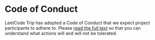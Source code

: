 # Code of Conduct

LeetCode Trip has adopted a Code of Conduct that we expect project participants to adhere to.
Please [read the full text](https://code.fb.com/codeofconduct/) so that you can understand what actions will and will not be tolerated.

